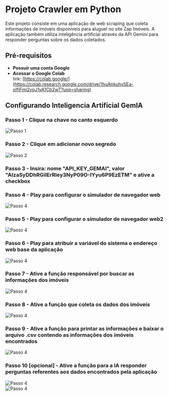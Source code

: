 # Projeto Crawler em Python

Este projeto consiste em uma aplicação de web scraping que coleta informações de imóveis disponíveis para aluguel no site Zap Imóveis. A aplicação também utiliza inteligência artificial através da API Gemini para responder perguntas sobre os dados coletados.

## Pré-requisitos

- **Possuir uma conta Google**
- **Acessar o Google Colab**  
  link: [https://colab.google/](https://colab.research.google.com/drive/1huAnkuhvSEa-oIfiFmi2vpJ1yA1Cb2wT?usp=sharing)

## Configurando Inteligencia Artificial GemIA

### Passo 1 - Clique na chave no canto esquerdo

![Passo 1](/src/img/1.png)

### Passo 2 - Clique em adicionar novo segredo

![Passo 2](/src/img/11.png)

### Passo 3 - Insira: nome "API_KEY_GEMAI", valor "AIzaSyDDhRGiIErRIey3NyP09O-IYyu6P9EzETM" e ative a checkbox

### Passo 4 - Play para configurar o simulador de navegador web  
![Passo 4](/src/img/2222.png)  

### Passo 5 - Play para configurar o simulador de navegador web2  
![Passo 4](/src/img/22222.png)  

### Passo 6 - Play para atribuir a variável do sistema o endereço web base da aplicação  
![Passo 4](/src/img/222222.png)  

### Passo 7 - Ative a função responsável por buscar as informações dos imóveis  
![Passo 4](/src/img/2222222.png)  

### Passo 8 - Ative a função que coleta os dados dos imóveis  
![Passo 4](/src/img/22222222.png)  

### Passo 9 - Ative a função para printar as informações e baixar o arquivo .csv contendo as informações dos imóveis encontrados  
![Passo 4](/src/img/222222222.png)  

### Passo 10 [opcional] - Ative a função para a IA responder perguntas referentes aos dados encontrados pela aplicação 
![Passo 4](/src/img/2222222222.png)  
![Passo 4](/src/img/22222222222222.png)  



